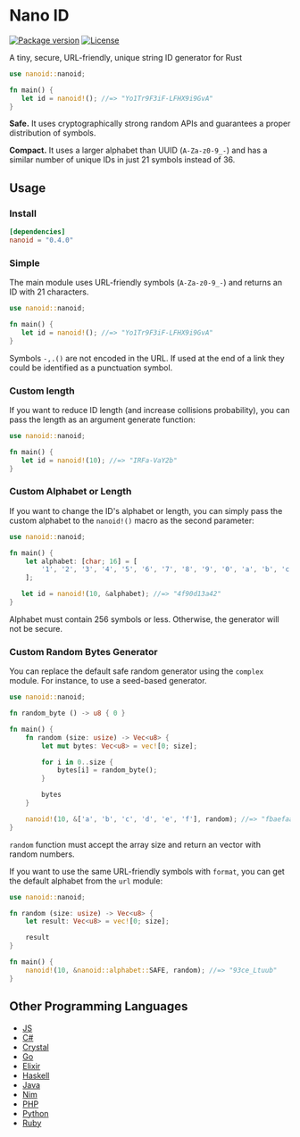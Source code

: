 # Nano ID

[![Package version](https://img.shields.io/crates/v/nanoid.svg)](https://crates.io/crates/nanoid)
[![License](https://img.shields.io/badge/license-MIT%20License-blue.svg)](https://github.com/nikolay-govorov/nanoid/blob/master/LICENSE)

A tiny, secure, URL-friendly, unique string ID generator for Rust

```rust
use nanoid::nanoid;

fn main() {
   let id = nanoid!(); //=> "Yo1Tr9F3iF-LFHX9i9GvA"
}
```

**Safe.** It uses cryptographically strong random APIs
and guarantees a proper distribution of symbols.

**Compact.** It uses a larger alphabet than UUID (`A-Za-z0-9_-`)
and has a similar number of unique IDs in just 21 symbols instead of 36.

## Usage

### Install

```toml
[dependencies]
nanoid = "0.4.0"
```

### Simple

The main module uses URL-friendly symbols (`A-Za-z0-9_-`) and returns an ID
with 21 characters.

```rust
use nanoid::nanoid;

fn main() {
   let id = nanoid!(); //=> "Yo1Tr9F3iF-LFHX9i9GvA"
}
```

Symbols `-,.()` are not encoded in the URL. If used at the end of a link
they could be identified as a punctuation symbol.

### Custom length

If you want to reduce ID length (and increase collisions probability),
you can pass the length as an argument generate function:

```rust
use nanoid::nanoid;

fn main() {
   let id = nanoid!(10); //=> "IRFa-VaY2b"
}
```

### Custom Alphabet or Length

If you want to change the ID's alphabet or length, you can simply pass the
custom alphabet to the `nanoid!()` macro as the second parameter:

```rust
use nanoid::nanoid;

fn main() {
    let alphabet: [char; 16] = [
        '1', '2', '3', '4', '5', '6', '7', '8', '9', '0', 'a', 'b', 'c', 'd', 'e', 'f'
    ];

   let id = nanoid!(10, &alphabet); //=> "4f90d13a42"
}
```

Alphabet must contain 256 symbols or less.
Otherwise, the generator will not be secure.

### Custom Random Bytes Generator

You can replace the default safe random generator using the `complex` module.
For instance, to use a seed-based generator.

```rust
use nanoid::nanoid;

fn random_byte () -> u8 { 0 }

fn main() {
    fn random (size: usize) -> Vec<u8> {
        let mut bytes: Vec<u8> = vec![0; size];

        for i in 0..size {
            bytes[i] = random_byte();
        }

        bytes
    }

    nanoid!(10, &['a', 'b', 'c', 'd', 'e', 'f'], random); //=> "fbaefaadeb"
}
```

`random` function must accept the array size and return an vector
with random numbers.

If you want to use the same URL-friendly symbols with `format`,
you can get the default alphabet from the `url` module:

```rust
use nanoid::nanoid;

fn random (size: usize) -> Vec<u8> {
    let result: Vec<u8> = vec![0; size];

    result
}

fn main() {
    nanoid!(10, &nanoid::alphabet::SAFE, random); //=> "93ce_Ltuub"
}
```

## Other Programming Languages

* [JS](https://github.com/ai/nanoid)
* [C#](https://github.com/codeyu/nanoid-net)
* [Crystal](https://github.com/mamantoha/nanoid.cr)
* [Go](https://github.com/matoous/go-nanoid)
* [Elixir](https://github.com/railsmechanic/nanoid)
* [Haskell](https://github.com/4e6/nanoid-hs)
* [Java](https://github.com/aventrix/jnanoid)
* [Nim](https://github.com/icyphox/nanoid.nim)
* [PHP](https://github.com/hidehalo/nanoid-php)
* [Python](https://github.com/puyuan/py-nanoid)
* [Ruby](https://github.com/radeno/nanoid.rb)
